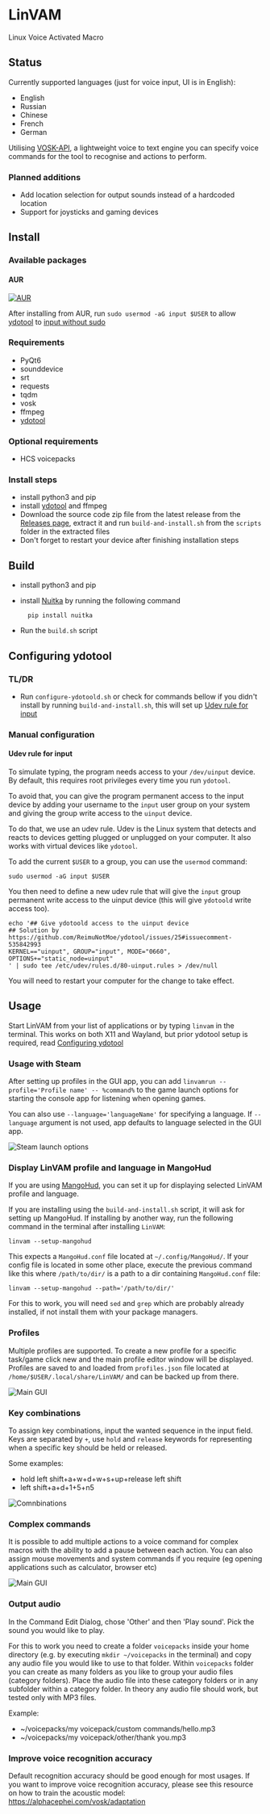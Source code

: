 # LinVAM
Linux Voice Activated Macro

## Status
Currently supported languages (just for voice input, UI is in English):
- English
- Russian
- Chinese
- French
- German

Utilising [VOSK-API](https://github.com/alphacep/vosk-api), a lightweight voice to text engine you can specify voice commands for the tool to recognise and actions to perform.

### Planned additions
- Add location selection for output sounds instead of a hardcoded location
- Support for joysticks and gaming devices

## Install
### Available packages
#### AUR
[![AUR](https://img.shields.io/aur/version/linvam)](https://aur.archlinux.org/packages/linvam)

After installing from AUR, run ``sudo usermod -aG input $USER`` to allow [ydotool](https://github.com/ReimuNotMoe/ydotool) to [input without sudo](https://github.com/stele95/LinVAM?tab=readme-ov-file#udev-rule-for-input)

### Requirements
- PyQt6
- sounddevice
- srt
- requests
- tqdm
- vosk
- ffmpeg
- [ydotool](https://github.com/ReimuNotMoe/ydotool)

### Optional requirements
- HCS voicepacks

### Install steps
- install python3 and pip
- install [ydotool](https://github.com/ReimuNotMoe/ydotool) and ffmpeg
- Download the source code zip file from the latest release from the [Releases page](https://github.com/stele95/LinVAM/releases), extract it and run ``build-and-install.sh`` from the ``scripts`` folder in the extracted files
- Don't forget to restart your device after finishing installation steps

## Build
- install python3 and pip
- install [Nuitka](https://github.com/Nuitka/Nuitka) by running the following command

        pip install nuitka

- Run the ``build.sh`` script

## Configuring ydotool
### TL/DR
- Run ``configure-ydotoold.sh`` or check for commands bellow if you didn't install by running ``build-and-install.sh``, this will set up [Udev rule for input](https://github.com/stele95/LinVAM?tab=readme-ov-file#udev-rule-for-input)

### Manual configuration
#### Udev rule for input
To simulate typing, the program needs access to your ``/dev/uinput`` device.
By default, this requires root privileges every time you run ``ydotool``.

To avoid that, you can give the program permanent access to the input device by adding your username to the ``input``
user group on your system and giving the group write access to the ``uinput`` device.

To do that, we use an udev rule.
Udev is the Linux system that detects and reacts to devices getting plugged or unplugged on your computer.
It also works with virtual devices like ``ydotool``.

To add the current ``$USER`` to a group, you can use the ``usermod`` command:

    sudo usermod -aG input $USER


You then need to define a new udev rule that will give the ``input`` group permanent write access to the uinput device
(this will give ``ydotoold`` write access too).

    echo '## Give ydotoold access to the uinput device
    ## Solution by https://github.com/ReimuNotMoe/ydotool/issues/25#issuecomment-535842993
    KERNEL=="uinput", GROUP="input", MODE="0660", OPTIONS+="static_node=uinput"
    ' | sudo tee /etc/udev/rules.d/80-uinput.rules > /dev/null


You will need to restart your computer for the change to take effect.

## Usage
Start LinVAM from your list of applications or by typing ``linvam`` in the terminal. This works on both X11 and Wayland, but prior ydotool setup is required, read [Configuring ydotool](https://github.com/stele95/LinVAM?tab=readme-ov-file#configuring-ydotool)

### Usage with Steam
After setting up profiles in the GUI app, you can add ``linvamrun --profile='Profile name' -- %command%`` to the game launch options for starting the console app for listening when opening games.

You can also use ``--language='languageName'`` for specifying a language. If ``--language`` argument is not used, app defaults to language selected in the GUI app.

![Steam launch options](https://raw.githubusercontent.com/stele95/LinVAM/master/.img/steam.png)

### Display LinVAM profile and language in MangoHud
If you are using [MangoHud](https://github.com/flightlessmango/MangoHud), you can set it up for displaying selected LinVAM profile and language.

If you are installing using the ``build-and-install.sh`` script, it will ask for setting up MangoHud. If installing by another way, run the following command in the terminal after installing ``LinVAM``:

    linvam --setup-mangohud

This expects a ``MangoHud.conf`` file located at ``~/.config/MangoHud/``. If your config file is located in some other place, execute the previous command like this where ``/path/to/dir/`` is a path to a dir containing ``MangoHud.conf`` file:

    linvam --setup-mangohud --path='/path/to/dir/'

For this to work, you will need ``sed`` and ``grep`` which are probably already installed, if not install them with your package managers.

### Profiles
Multiple profiles are supported.  To create a new profile for a specific task/game click new and the main profile editor window will be displayed.
Profiles are saved to and loaded from ``profiles.json`` file located at ``/home/$USER/.local/share/LinVAM/`` and can be backed up from there.

![Main GUI](https://raw.githubusercontent.com/stele95/LinVAM/master/.img/main-gui.png)
### Key combinations
To assign key combinations, input the wanted sequence in the input field. Keys are separated by ```+```, use ``hold`` and ``release`` keywords for representing when a specific key should be held or released.

Some examples:
- hold left shift+a+w+d+w+s+up+release left shift
- left shift+a+d+1+5+n5

![Comnbinations](https://raw.githubusercontent.com/stele95/LinVAM/master/.img/combination.png)
### Complex commands
It is possible to add multiple actions to a voice command for complex macros with the ability to add a pause between each action.
You can also assign mouse movements and system commands if you require (eg opening applications such as calculator, browser etc)

![Main GUI](https://raw.githubusercontent.com/stele95/LinVAM/master/.img/complex.png)

### Output audio
In the Command Edit Dialog, chose 'Other' and then 'Play sound'. Pick the sound you would like to play.

For this to work you need to create a folder ``voicepacks`` inside your home directory (e.g. by executing ``mkdir ~/voicepacks`` in the terminal) and copy any audio file you would like to use to that folder.
Within ``voicepacks`` folder you can create as many folders as you like to group your audio files (category folders).
Place the audio file into these category folders or in any subfolder within a category folder.
In theory any audio file should work, but tested only with MP3 files.

Example:
- ~/voicepacks/my voicepack/custom commands/hello.mp3
- ~/voicepacks/my voicepack/other/thank you.mp3

### Improve voice recognition accuracy
Default recognition accuracy should be good enough for most usages.
If you want to improve voice recognition accuracy, please see this resource on how to train the acoustic model:
https://alphacephei.com/vosk/adaptation
